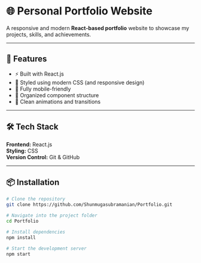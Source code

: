 # 🌐 Personal Portfolio Website

A responsive and modern **React-based portfolio** website to showcase my projects, skills, and achievements.

---

## 🚀 Features

- ⚡ Built with React.js
- 🎨 Styled using modern CSS (and responsive design)
- 📱 Fully mobile-friendly
- 🧩 Organized component structure
- 🌈 Clean animations and transitions

---

## 🛠️ Tech Stack

**Frontend:** React.js  
**Styling:** CSS   
**Version Control:** Git & GitHub

---

## 📦 Installation

```bash
# Clone the repository
git clone https://github.com/Shunmugasubramanian/Portfolio.git

# Navigate into the project folder
cd Portfolio

# Install dependencies
npm install

# Start the development server
npm start
